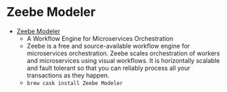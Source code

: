 # Zeebe Modeler
- [Zeebe Modeler](https://zeebe.io/)
  -  A Workflow Engine for Microservices Orchestration
  - Zeebe is a free and source-available workflow engine for microservices orchestration. Zeebe scales orchestration of workers and microservices using visual workflows. It is horizontally scalable and fault tolerant so that you can reliably process all your transactions as they happen.
  - `brew cask install Zeebe Modeler`
